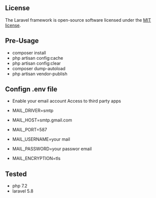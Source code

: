 ## License

The Laravel framework is open-source software licensed under the [MIT license](https://opensource.org/licenses/MIT).

## Pre-Usage

- composer install
- php artisan config:cache
- php artisan config:clear
- composer dump-autoload
- php artisan vendor-publish

## Confign .env file
- Enable your email account Access to third party apps

- MAIL_DRIVER=smtp
- MAIL_HOST=smtp.gmail.com
- MAIL_PORT=587
- MAIL_USERNAME=your mail
- MAIL_PASSWORD=your passwor email
- MAIL_ENCRYPTION=tls

## Tested

- php 7.2
- laravel 5.8
